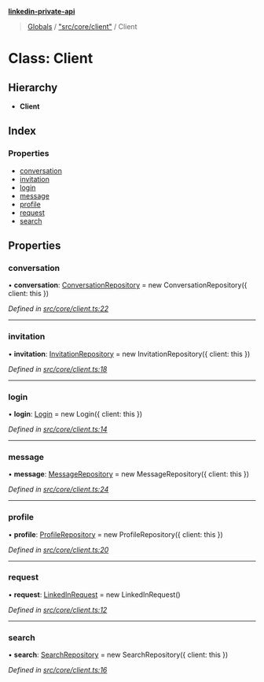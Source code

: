 **[linkedin-private-api](../README.md)**

> [Globals](../globals.md) / ["src/core/client"](../modules/_src_core_client_.md) / Client

# Class: Client

## Hierarchy

- **Client**

## Index

### Properties

- [conversation](_src_core_client_.client.md#conversation)
- [invitation](_src_core_client_.client.md#invitation)
- [login](_src_core_client_.client.md#login)
- [message](_src_core_client_.client.md#message)
- [profile](_src_core_client_.client.md#profile)
- [request](_src_core_client_.client.md#request)
- [search](_src_core_client_.client.md#search)

## Properties

### conversation

• **conversation**: [ConversationRepository](_src_repositories_conversation_repository_.conversationrepository.md) = new ConversationRepository({ client: this })

_Defined in [src/core/client.ts:22](https://github.com/eilonmore/linkedin-private-api/blob/84c9c15/src/core/client.ts#L22)_

---

### invitation

• **invitation**: [InvitationRepository](_src_repositories_invitation_repository_.invitationrepository.md) = new InvitationRepository({ client: this })

_Defined in [src/core/client.ts:18](https://github.com/eilonmore/linkedin-private-api/blob/84c9c15/src/core/client.ts#L18)_

---

### login

• **login**: [Login](_src_core_login_.login.md) = new Login({ client: this })

_Defined in [src/core/client.ts:14](https://github.com/eilonmore/linkedin-private-api/blob/84c9c15/src/core/client.ts#L14)_

---

### message

• **message**: [MessageRepository](_src_repositories_message_repository_.messagerepository.md) = new MessageRepository({ client: this })

_Defined in [src/core/client.ts:24](https://github.com/eilonmore/linkedin-private-api/blob/84c9c15/src/core/client.ts#L24)_

---

### profile

• **profile**: [ProfileRepository](_src_repositories_profile_repository_.profilerepository.md) = new ProfileRepository({ client: this })

_Defined in [src/core/client.ts:20](https://github.com/eilonmore/linkedin-private-api/blob/84c9c15/src/core/client.ts#L20)_

---

### request

• **request**: [LinkedInRequest](_src_core_linkedin_request_.linkedinrequest.md) = new LinkedInRequest()

_Defined in [src/core/client.ts:12](https://github.com/eilonmore/linkedin-private-api/blob/84c9c15/src/core/client.ts#L12)_

---

### search

• **search**: [SearchRepository](_src_repositories_search_repository_.searchrepository.md) = new SearchRepository({ client: this })

_Defined in [src/core/client.ts:16](https://github.com/eilonmore/linkedin-private-api/blob/84c9c15/src/core/client.ts#L16)_
